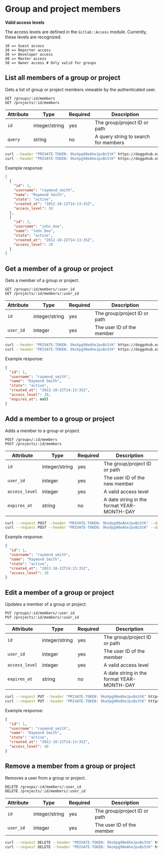 # Group and project members

**Valid access levels**

The access levels are defined in the `Gitlab::Access` module. Currently, these levels are recognized:

```
10 => Guest access
20 => Reporter access
30 => Developer access
40 => Master access
50 => Owner access # Only valid for groups
```

## List all members of a group or project

Gets a list of group or project members viewable by the authenticated user.

```
GET /groups/:id/members
GET /projects/:id/members
```

| Attribute | Type | Required | Description |
| --------- | ---- | -------- | ----------- |
| `id`      | integer/string | yes | The group/project ID or path |
| `query`   | string | no     | A query string to search for members |

```bash
curl --header "PRIVATE-TOKEN: 9koXpg98eAheJpvBs5tK" https://doggohub.example.com/api/v3/groups/:id/members
curl --header "PRIVATE-TOKEN: 9koXpg98eAheJpvBs5tK" https://doggohub.example.com/api/v3/projects/:id/members
```

Example response:

```json
[
  {
    "id": 1,
    "username": "raymond_smith",
    "name": "Raymond Smith",
    "state": "active",
    "created_at": "2012-10-22T14:13:35Z",
    "access_level": 30
  },
  {
    "id": 2,
    "username": "john_doe",
    "name": "John Doe",
    "state": "active",
    "created_at": "2012-10-22T14:13:35Z",
    "access_level": 30
  }
]
```

## Get a member of a group or project

Gets a member of a group or project.

```
GET /groups/:id/members/:user_id
GET /projects/:id/members/:user_id
```

| Attribute | Type | Required | Description |
| --------- | ---- | -------- | ----------- |
| `id`      | integer/string | yes | The group/project ID or path |
| `user_id` | integer | yes   | The user ID of the member |

```bash
curl --header "PRIVATE-TOKEN: 9koXpg98eAheJpvBs5tK" https://doggohub.example.com/api/v3/groups/:id/members/:user_id
curl --header "PRIVATE-TOKEN: 9koXpg98eAheJpvBs5tK" https://doggohub.example.com/api/v3/projects/:id/members/:user_id
```

Example response:

```json
{
  "id": 1,
  "username": "raymond_smith",
  "name": "Raymond Smith",
  "state": "active",
  "created_at": "2012-10-22T14:13:35Z",
  "access_level": 30,
  "expires_at": null
}
```

## Add a member to a group or project

Adds a member to a group or project.

```
POST /groups/:id/members
POST /projects/:id/members
```

| Attribute | Type | Required | Description |
| --------- | ---- | -------- | ----------- |
| `id`      | integer/string  | yes | The group/project ID or path |
| `user_id` | integer         | yes | The user ID of the new member |
| `access_level` | integer | yes | A valid access level |
| `expires_at` | string | no | A date string in the format YEAR-MONTH-DAY |

```bash
curl --request POST --header "PRIVATE-TOKEN: 9koXpg98eAheJpvBs5tK" --data "user_id=1&access_level=30" https://doggohub.example.com/api/v3/groups/:id/members
curl --request POST --header "PRIVATE-TOKEN: 9koXpg98eAheJpvBs5tK" --data "user_id=1&access_level=30" https://doggohub.example.com/api/v3/projects/:id/members
```

Example response:

```json
{
  "id": 1,
  "username": "raymond_smith",
  "name": "Raymond Smith",
  "state": "active",
  "created_at": "2012-10-22T14:13:35Z",
  "access_level": 30
}
```

## Edit a member of a group or project

Updates a member of a group or project.

```
PUT /groups/:id/members/:user_id
PUT /projects/:id/members/:user_id
```

| Attribute | Type | Required | Description |
| --------- | ---- | -------- | ----------- |
| `id`      | integer/string | yes | The group/project ID or path |
| `user_id` | integer | yes   | The user ID of the member |
| `access_level` | integer | yes | A valid access level |
| `expires_at` | string | no | A date string in the format YEAR-MONTH-DAY |

```bash
curl --request PUT --header "PRIVATE-TOKEN: 9koXpg98eAheJpvBs5tK" https://doggohub.example.com/api/v3/groups/:id/members/:user_id?access_level=40
curl --request PUT --header "PRIVATE-TOKEN: 9koXpg98eAheJpvBs5tK" https://doggohub.example.com/api/v3/projects/:id/members/:user_id?access_level=40
```

Example response:

```json
{
  "id": 1,
  "username": "raymond_smith",
  "name": "Raymond Smith",
  "state": "active",
  "created_at": "2012-10-22T14:13:35Z",
  "access_level": 40
}
```

## Remove a member from a group or project

Removes a user from a group or project.

```
DELETE /groups/:id/members/:user_id
DELETE /projects/:id/members/:user_id
```

| Attribute | Type | Required | Description |
| --------- | ---- | -------- | ----------- |
| `id`      | integer/string | yes | The group/project ID or path |
| `user_id` | integer | yes   | The user ID of the member |

```bash
curl --request DELETE --header "PRIVATE-TOKEN: 9koXpg98eAheJpvBs5tK" https://doggohub.example.com/api/v3/groups/:id/members/:user_id
curl --request DELETE --header "PRIVATE-TOKEN: 9koXpg98eAheJpvBs5tK" https://doggohub.example.com/api/v3/projects/:id/members/:user_id
```
